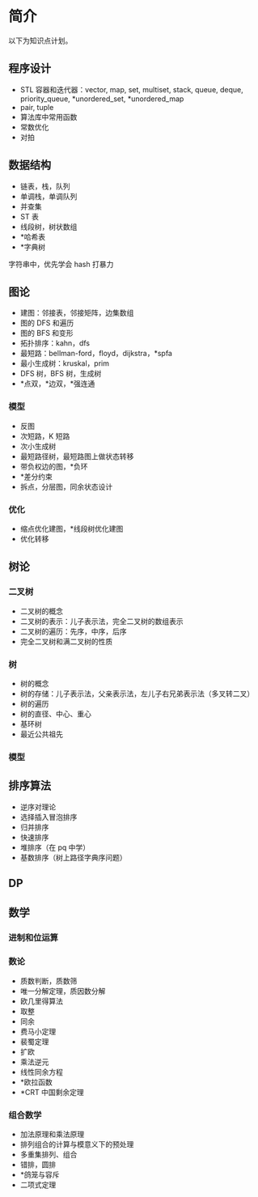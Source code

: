 # 简介

以下为知识点计划。

## 程序设计

- STL 容器和迭代器：vector, map, set, multiset, stack, queue, deque, priority_queue, *unordered_set, *unordered_map
- pair, tuple
- 算法库中常用函数
- 常数优化
- 对拍

## 数据结构

- 链表，栈，队列
- 单调栈，单调队列
- 并查集
- ST 表
- 线段树，树状数组
- *哈希表
- *字典树

字符串中，优先学会 hash 打暴力

## 图论

- 建图：邻接表，邻接矩阵，边集数组
- 图的 DFS 和遍历
- 图的 BFS 和变形
- 拓扑排序：kahn，dfs
- 最短路：bellman-ford，floyd，dijkstra，*spfa
- 最小生成树：kruskal，prim
- DFS 树，BFS 树，生成树
- *点双，*边双，*强连通

### 模型

- 反图
- 次短路，K 短路
- 次小生成树
- 最短路径树，最短路图上做状态转移
- 带负权边的图，*负环
- *差分约束
- 拆点，分层图，同余状态设计

### 优化

- 缩点优化建图，*线段树优化建图
- 优化转移

## 树论

### 二叉树

- 二叉树的概念
- 二叉树的表示：儿子表示法，完全二叉树的数组表示
- 二叉树的遍历：先序，中序，后序
- 完全二叉树和满二叉树的性质

### 树

- 树的概念
- 树的存储：儿子表示法，父亲表示法，左儿子右兄弟表示法（多叉转二叉）
- 树的遍历
- 树的直径、中心、重心
- 基环树
- 最近公共祖先

### 模型

## 排序算法

- 逆序对理论
- 选择插入冒泡排序
- 归并排序
- 快速排序
- 堆排序（在 pq 中学）
- 基数排序（树上路径字典序问题）

## DP

## 数学

### 进制和位运算

### 数论

- 质数判断，质数筛
- 唯一分解定理，质因数分解
- 欧几里得算法
- 取整
- 同余
- 费马小定理
- 裴蜀定理
- 扩欧
- 乘法逆元
- 线性同余方程
- *欧拉函数
- *CRT 中国剩余定理

### 组合数学

- 加法原理和乘法原理
- 排列组合的计算与模意义下的预处理
- 多重集排列、组合
- 错排，圆排
- *鸽笼与容斥
- 二项式定理


